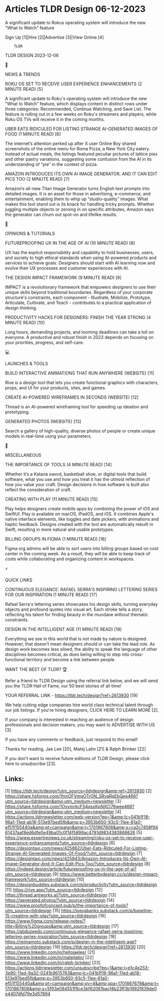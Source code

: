 # Articles TLDR Design 06-12-2023

A significant update to Rokus operating system will introduce the new
"What to Watch" feature  

Sign Up [1]|Hire [2]|Advertise [3]|View Online [4] 

		TLDR 

TLDR DESIGN 2023-12-06

📱 

NEWS & TRENDS

 ROKU OS SET TO RECEIVE USER EXPERIENCE ENHANCEMENTS (2 MINUTE READ)
[5] 

 A significant update to Roku's operating system will introduce the
new "What to Watch" feature, which displays content in distinct rows
under three categories: Recommended, Continue Watching, and Save List.
The feature is rolling out in a few weeks on Roku's streamers and
players, while Roku OS TVs will receive it in the coming months. 

 UBER EATS RIDICULED FOR LISTING STRANGE AI-GENERATED IMAGES OF FOOD
(1 MINUTE READ) [6] 

 The internet’s attention perked up after X user Online Boy shared
screenshots of the online menu for Roma Pizza, a New York City eatery.
Instead of actual meals, the listings featured peculiar pictures of
lattice pies and other pastry variations, suggesting some confusion
from the AI in its understanding of “pie” in the context of pizza.


 AMAZON INTRODUCES ITS OWN AI IMAGE GENERATOR, AND IT CAN EDIT PICS
TOO (2 MINUTE READ) [7] 

 Amazon’s all-new Titan Image Generator turns English text prompts
into detailed images. It is an asset for those in advertising,
e-commerce, and entertainment, enabling them to whip up
“studio-quality” images. What makes this tool stand out is its
knack for handling tricky prompts. Whether juggling multiple objects
or zeroing in on specific attributes, Amazon says the generator can
churn out spot-on and lifelike results. 

🚀 

OPINIONS & TUTORIALS

 FUTUREPROOFING UX IN THE AGE OF AI (10 MINUTE READ) [8] 

 UX has the explicit responsibility and capability to hold businesses,
users, and society to high ethical standards when using AI-powered
products and services to achieve goals. Designers should start with AI
learning now and evolve their UX processes and customer experiences
with AI. 

 THE DESIGN IMPACT FRAMEWORK (9 MINUTE READ) [9] 

 IMPACT is a revolutionary framework that empowers designers to use
their unique skills beyond traditional boundaries. Regardless of your
corporate structure's constraints, each component - Illustrate,
Mobilize, Prototype, Articulate, Cultivate, and Teach - contributes to
a practical application of design thinking. 

 PRODUCTIVITY HACKS FOR DESIGNERS: FINISH THE YEAR STRONG (4 MINUTE
READ) [10] 

 Long hours, demanding projects, and looming deadlines can take a toll
on everyone. A productive and robust finish in 2023 depends on
focusing on your priorities, progress, and self-care. 

💻 

LAUNCHES & TOOLS

 BUILD INTERACTIVE ANIMATIONS THAT RUN ANYWHERE (WEBSITE) [11] 

 Rive is a design tool that lets you create functional graphics with
characters, props, and UI for your products, sites, and games. 

 CREATE AI-POWERED WIREFRAMES IN SECONDS (WEBSITE) [12] 

 Thread is an AI-powered wireframing tool for speeding up ideation and
prototyping. 

 GENERATED PHOTOS (WEBSITE) [13] 

 Search a gallery of high-quality, diverse photos of people or create
unique models in real-time using your parameters. 

🎁 

MISCELLANEOUS

 THE IMPORTANCE OF TOOLS (4 MINUTE READ) [14] 

 Whether it’s a Katana sword, basketball shoe, or digital tools that
build software, what you use and how you treat it has the utmost
reflection of how you value your craft. Design decisions in how
software is built also reflect the consideration of craft. 

 CREATING WITH PLAY (11 MINUTE READ) [15] 

 Play helps designers create mobile apps by combining the power of iOS
and SwiftUI. Play is available on macOS, iPadOS, and iOS. It combines
Apple's native interface elements, like toggles and date pickers, with
animations and haptic feedback. Designs created with the tool are
automatically rebuilt in Swift, resulting in more natural and usable
prototypes. 

 BILLING GROUPS IN FIGMA (1 MINUTE READ) [16] 

 Figma org admins will be able to sort users into billing groups based
on cost center in the coming week. As a result, they will be able to
keep track of costs while collaborating and organizing content in
workspaces. 

⚡ 

QUICK LINKS

 CONTINUOUS ELEGANCE: RAFAEL SERRA'S INSPIRING LETTERING SERIES FOR
OUR INSPIRATION (1 MINUTE READ) [17] 

 Rafael Serra's lettering series showcases his design skills, turning
everyday objects and profound quotes into visual art. Each stroke
tells a story, reflecting his talent for finding beauty in the mundane
without thematic constraints. 

 DESIGN IN THE INTELLIGENT AGE (11 MINUTE READ) [18] 

 Everything we see in this world that is not made by nature is
designed. However, that doesn’t mean designers should or can take
the lead role. As design work becomes less siloed, the ability to
speak the language of other disciplines becomes critical, as does
being willing to step into cross-functional territory and become a
link between people. 

WANT THE BEST OF TLDR? 🏆

Refer a friend to TLDR Design using the referral link below, and we
will send you the TLDR Hall of Fame, our 50 best stories of all time!

YOUR REFERRAL LINK - https://tldr.tech/design?ref=2613930 [19]

 We help cutting edge companies hire world class technical talent
through our job listings. If you're hiring designers, CLICK HERE TO
LEARN MORE [2]. 

If your company is interested in reaching an audience of design
professionals and decision makers, you may want to ADVERTISE WITH US
[3]. 

If you have any comments or feedback, just respond to this email! 

Thanks for reading, 
Jae Lee [20], Matej Latin [21] & Ralph Brinker [22] 

If you don't want to receive future editions of TLDR Design,
please click here to unsubscribe [23]. 

 

Links:
------
[1] https://tldr.tech/design?utm_source=tldrdesign&amp;ref=2613930
[2] https://share.hsforms.com/1hmOFVmqOTrON_SRvaRqEbQee466?utm_source=tldrdesign&amp;utm_medium=newsletter
[3] https://share.hsforms.com/1OxvmrkcFS4qsxKpNXCi76wee466?utm_source=tldrdesign&amp;utm_medium=newsletter
[4] https://actions.tldrnewsletter.com/web-version?ep=1&amp;lc=041b1f18-96a1-11ed-ab18-513e97bed5fb&amp;p=3953b650-93c5-11ee-81a0-ef51f155440a&amp;pt=campaign&amp;t=1701867808&amp;s=ca2c7458f9461437aaf8ed6dfe0e49ba01c0f14f5899ac4781d9834383868626
[5] https://www.expertreviews.co.uk/streaming/roku-os-set-to-receive-user-experience-enhancements?utm_source=tldrdesign
[6] https://designtaxi.com/news/425862/Uber-Eats-Ridiculed-For-Listing-Strange-AI-Generated-Images-Of-Food/?utm_source=tldrdesign
[7] https://designtaxi.com/news/425843/Amazon-Introduces-Its-Own-AI-Image-Generator-And-It-Can-Edit-Pics-Too/?utm_source=tldrdesign
[8] https://indeed.design/article/futureproofing-ux-in-the-age-of-ai?utm_source=tldrdesign
[9] https://www.betterbydesign.cc/p/design-impact-framework?utm_source=tldrdesign
[10] https://designbuddies.substack.com/p/productivity?utm_source=tldrdesign
[11] https://rive.app/?utm_source=tldrdesign
[12] https://thread.antworks.ai/?utm_source=tldrdesign
[13] https://generated.photos/?utm_source=tldrdesign
[14] https://www.proofofconcept.pub/p/the-importance-of-tools?utm_source=tldrdesign
[15] https://joeyabanks.substack.com/p/baseline-15-creating-with-play?utm_source=tldrdesign
[16] https://www.figma.com/release-notes/?title=Billing%20groups&amp;utm_source=tldrdesign
[17] https://abduzeedo.com/continuous-elegance-rafael-serra-inspiring-lettering-series-inspiration?utm_source=tldrdesign
[18] https://reiinamoto.substack.com/p/design-in-the-intelligent-age?utm_source=tldrdesign
[19] https://tldr.tech/design?ref=2613930
[20] https://www.linkedin.com/in/hellojaelee/
[21] https://www.linkedin.com/in/matejlatin/
[22] https://www.linkedin.com/in/ralph-brinker/
[23] https://actions.tldrnewsletter.com/unsubscribe?ep=1&amp;l=e1c4e253-3e90-11ed-9a32-0241b9615763&amp;lc=041b1f18-96a1-11ed-ab18-513e97bed5fb&amp;p=3953b650-93c5-11ee-81a0-ef51f155440a&amp;pt=campaign&amp;pv=4&amp;spa=1701867678&amp;t=1701867808&amp;s=5f93e084551f9ce3bf62061bacf4b23ff3b1992f839de0e4407dfd79e3d57894
